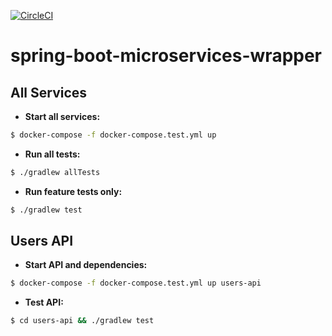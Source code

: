 [![CircleCI](https://circleci.com/gh/dphurley/spring-boot-microservices-wrapper.svg?style=shield&circle-token=742594273e6d8d2ba3b2777038bce55b1fcb4476)](https://circleci.com/gh/dphurley/spring-boot-microservices-wrapper)

# spring-boot-microservices-wrapper

## All Services
- **Start all services:** 

```bash
$ docker-compose -f docker-compose.test.yml up
```
- **Run all tests:** 
```bash
$ ./gradlew allTests
```
- **Run feature tests only:** 
```bash
$ ./gradlew test
```

## Users API
- **Start API and dependencies:** 
```bash
$ docker-compose -f docker-compose.test.yml up users-api
```
- **Test API:** 
```bash
$ cd users-api && ./gradlew test
```

